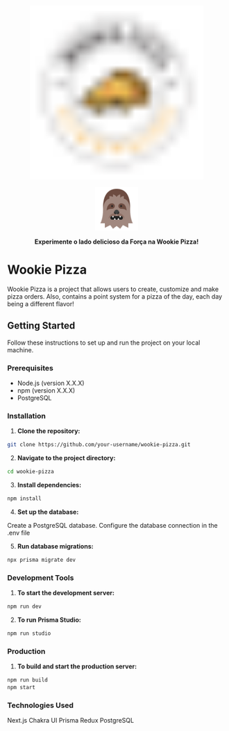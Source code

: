 <p align="center">
<img src="./public/wookie-logo.svg" alt="Alt Text" width="400" height="400" />

</p>
<div align="center">
  <img src="./public/chewbacca.svg" alt="Alt Text" width="100" height="100" />

**Experimente o lado delicioso da Força na Wookie Pizza!**

</div>

# Wookie Pizza

Wookie Pizza is a project that allows users to create, customize and make pizza orders. Also, contains a point system for a pizza of the day, each day being a different flavor!

## Getting Started

Follow these instructions to set up and run the project on your local machine.

### Prerequisites

- Node.js (version X.X.X)
- npm (version X.X.X)
- PostgreSQL

### Installation

1. **Clone the repository:**

```bash
git clone https://github.com/your-username/wookie-pizza.git
```

2. **Navigate to the project directory:**

```bash
cd wookie-pizza
```

3. **Install dependencies:**

```bash
npm install
```

4. **Set up the database:**

Create a PostgreSQL database.
Configure the database connection in the .env file

5. **Run database migrations:**

```bash
npx prisma migrate dev
```

### Development Tools

1. **To start the development server:**

```bash
npm run dev
```

2. **To run Prisma Studio:**

```bash
npm run studio
```

### Production

1. **To build and start the production server:**

```bash
npm run build
npm start
```

### Technologies Used

Next.js
Chakra UI
Prisma
Redux
PostgreSQL
